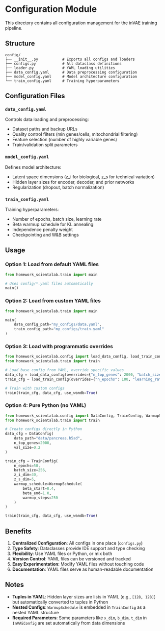 # Configuration Module

This directory contains all configuration management for the inVAE training pipeline.

## Structure

```
config/
├── __init__.py           # Exports all configs and loaders
├── configs.py            # All dataclass definitions
├── loader.py             # YAML loading utilities
├── data_config.yaml      # Data preprocessing configuration
├── model_config.yaml     # Model architecture configuration
└── train_config.yaml     # Training hyperparameters
```

## Configuration Files

### `data_config.yaml`
Controls data loading and preprocessing:
- Dataset paths and backup URLs
- Quality control filters (min genes/cells, mitochondrial filtering)
- Feature selection (number of highly variable genes)
- Train/validation split parameters

### `model_config.yaml`
Defines model architecture:
- Latent space dimensions (z_i for biological, z_s for technical variation)
- Hidden layer sizes for encoder, decoder, and prior networks
- Regularization (dropout, batch normalization)

### `train_config.yaml`
Training hyperparameters:
- Number of epochs, batch size, learning rate
- Beta warmup schedule for KL annealing
- Independence penalty weight
- Checkpointing and W&B settings

## Usage

### Option 1: Load from default YAML files

```python
from homework_scientalab.train import main

# Uses config/*.yaml files automatically
main()
```

### Option 2: Load from custom YAML files

```python
from homework_scientalab.train import main

main(
    data_config_path="my_configs/data.yaml",
    train_config_path="my_configs/train.yaml"
)
```

### Option 3: Load with programmatic overrides

```python
from homework_scientalab.config import load_data_config, load_train_config
from homework_scientalab.train import train

# Load base config from YAML, override specific values
data_cfg = load_data_config(overrides={"n_top_genes": 2000, "batch_size": 128})
train_cfg = load_train_config(overrides={"n_epochs": 100, "learning_rate": 5e-4})

# Train with custom configs
train(train_cfg, data_cfg, use_wandb=True)
```

### Option 4: Pure Python (no YAML)

```python
from homework_scientalab.config import DataConfig, TrainConfig, WarmupSchedule
from homework_scientalab.train import train

# Create configs directly in Python
data_cfg = DataConfig(
    data_path="data/pancreas.h5ad",
    n_top_genes=2000,
    val_size=0.2
)

train_cfg = TrainConfig(
    n_epochs=50,
    batch_size=256,
    z_i_dim=30,
    z_s_dim=5,
    warmup_schedule=WarmupSchedule(
        beta_start=0.4,
        beta_end=1.0,
        warmup_steps=250
    )
)

train(train_cfg, data_cfg, use_wandb=True)
```

## Benefits

1. **Centralized Configuration**: All configs in one place (`configs.py`)
2. **Type Safety**: Dataclasses provide IDE support and type checking
3. **Flexibility**: Use YAML files or Python, or mix both
4. **Version Control**: YAML files can be versioned and tracked
5. **Easy Experimentation**: Modify YAML files without touching code
6. **Documentation**: YAML files serve as human-readable documentation

## Notes

- **Tuples in YAML**: Hidden layer sizes are lists in YAML (e.g., `[128, 128]`) but automatically converted to tuples in Python
- **Nested Configs**: `WarmupSchedule` is embedded in `TrainConfig` as a nested YAML structure
- **Required Parameters**: Some parameters like `x_dim`, `b_dim`, `t_dim` in `InVAEConfig` are set automatically from data dimensions

